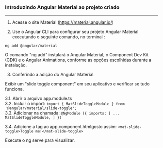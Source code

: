 ### Introduzindo Angular Material ao projeto criado
---  

1. Acesse o site Material (https://material.angular.io/)

2. Use o Angular CLI para configurar seu projeto Angular Material executando o seguinte comando, no terminal :

`ng add @angular/material`  

O comando  "ng add" instalará o Angular Material, o Component Dev Kit (CDK) e o Angular Animations, conforme as opções escolhidas durante a instalação.

3. Conferindo a adição do Angular Material:

Exibir um "slide toggle component" em seu aplicativo e verificar se tudo funciona.

3.1. Abrir o arquivo app.module.ts  
3.2. Incluir o import: `import { MatSlideToggleModule } from '@angular/material/slide-toggle';`  
3.3. Adicionar na chamada: `@NgModule ({
  imports: [
	...
    MatSlideToggleModule,
  ]
})`

3.4. Adicione a <mat-slide-toggle>tag ao app.component.htmlgosto assim:
`<mat-slide-toggle>Toggle me!</mat-slide-toggle>`

Execute o ng serve para visualizar.

